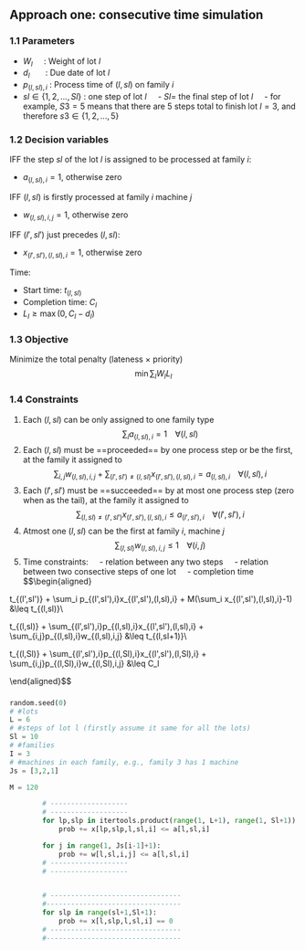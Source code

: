 ## Approach one: consecutive time simulation

### 1.1 Parameters
- $W_l$      : Weight of lot $l$
- $d_{l}$        : Due date of lot $l$      
- $p_{(l,sl),i}$  : Process time of $(l,sl)$ on family $i$
- $sl\in \{1,2,...,Sl\}$ : one step of lot $l$
    - $Sl=$ the final step of lot $l$
    - for example, $S3=5$ means that there are $5$ steps total to finish lot $l=3$, and therefore $s3\in\{1,2,...,5\}$

### 1.2 Decision variables
IFF the step $sl$ of the lot $l$ is assigned to be processed at family $i$:
- $a_{(l,sl),i}=1$, otherwise zero
  
IFF $(l,sl)$ is firstly processed at family $i$ machine $j$
- $w_{(l,sl),i,j} = 1$, otherwise zero

IFF $(l',sl')$ just precedes $(l,sl)$:
- $x_{(l',sl'),(l,sl),i} = 1$, otherwise zero

Time:
- Start time: $t_{(l,sl)}$
- Completion time: $C_{l}$
- $L_{l} \geq \max(0,C_l-d_l)$

### 1.3 Objective
Minimize the total penalty (lateness $\times$ priority)
$$\min \sum_l W_lL_l$$
### 1.4 Constraints
1. Each $(l,sl)$ can be only assigned to one family type
$$\sum_i a_{(l,sl),i} = 1\;\;\;\;\forall (l,sl)$$
2. Each $(l,sl)$ must be ==proceeded== by one process step or be the first,
	at the family it assigned to
$$\sum_{i,j}w_{(l,sl),i,j} + \sum_{(l',sl')\neq (l,sl)}x_{(l',sl'),(l,sl),i} = a_{(l,sl),i}\;\;\;\;\forall (l,sl),i$$
3. Each $(l',sl')$ must be ==succeeded== by at most one process step (zero when as the tail),
	at the family it assigned to
$$\sum_{(l,sl)\neq (l',sl')} x_{(l',sl'),(l,sl),i} \leq a_{(l',sl'),i}\;\;\;\;\forall (l',sl'),i$$
4. Atmost one $(l,sl)$ can be the first at family $i$, machine $j$
$$\sum_{(l,sl)}w_{(l,sl),i,j}\leq 1\;\;\;\;\forall (i,j)$$
5. Time constraints:
    - relation between any two steps
    - relation between two consective steps of one lot
    - completion time
$$\begin{aligned}

t_{(l',sl')} + \sum_i p_{(l',sl'),i}x_{(l',sl'),(l,sl),i} + M(\sum_i x_{(l',sl'),(l,sl),i}-1) &\leq t_{(l,sl)}\\

t_{(l,sl)} + \sum_{(l',sl'),i}p_{(l,sl),i}x_{(l',sl'),(l,sl),i} + \sum_{i,j}p_{(l,sl),i}w_{(l,sl),i,j} &\leq t_{(l,sl+1)}\\

t_{(l,Sl)} + \sum_{(l',sl'),i}p_{(l,Sl),i}x_{(l',sl'),(l,Sl),i} + \sum_{i,j}p_{(l,Sl),i}w_{(l,Sl),i,j} &\leq C_l

\end{aligned}$$
### 



```py
random.seed(0)
# #lots
L = 6
# #steps of lot l (firstly assume it same for all the lots)
Sl = 10
# #families
I = 3
# #machines in each family, e.g., family 3 has 1 machine
Js = [3,2,1]

M = 120
```


```py
        # -------------------
        # -------------------
        for lp,slp in itertools.product(range(1, L+1), range(1, Sl+1)):
            prob += x[lp,slp,l,sl,i] <= a[l,sl,i]

        for j in range(1, Js[i-1]+1):
            prob += w[l,sl,i,j] <= a[l,sl,i]
        # -------------------
        # -------------------


        # --------------------------------
        #---------------------------------
        for slp in range(sl+1,Sl+1):
            prob += x[l,slp,l,sl,i] == 0
        # --------------------------------
        #---------------------------------
```